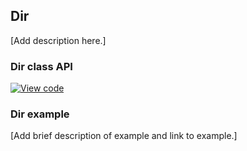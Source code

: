 ## Dir

[Add description here.]

### Dir class API

[![View code](https://www.mbed.com/embed/?type=library)](http://os.mbed.com/docs/v5.8/mbed-os-api-doxy/classmbed_1_1_dir.html)

### Dir example

[Add brief description of example and link to example.]
